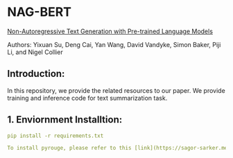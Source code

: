 # NAG-BERT
[Non-Autoregressive Text Generation with Pre-trained Language Models](https://arxiv.org/abs/2102.08220)

Authors: Yixuan Su, Deng Cai, Yan Wang, David Vandyke, Simon Baker, Piji Li, and Nigel Collier

## Introduction:
In this repository, we provide the related resources to our paper. We provide training and inference code for text summarization task.

## 1. Enviornment Installtion:
```yaml
pip install -r requirements.txt

To install pyrouge, please refer to this [link](https://sagor-sarker.medium.com/how-to-install-rouge-pyrouge-in-ubuntu-16-04-7f0ec1cda81b)
```



